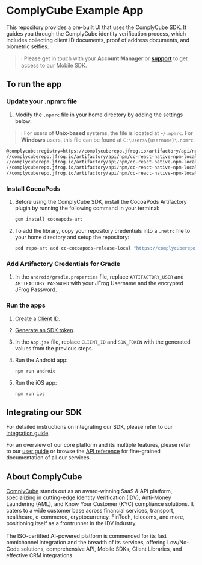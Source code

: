 # ComplyCube Example App

This repository provides a pre-built UI that uses the ComplyCube SDK. It guides you through the ComplyCube identity verification process, which includes collecting client ID documents, proof of address documents, and biometric selfies.

> :information_source: Please get in touch with your **Account Manager** or **[support](https://support.complycube.com/hc/en-gb/requests/new)** to get access to our Mobile SDK.

## To run the app

### Update your .npmrc file

1. Modify the `.npmrc` file in your home directory by adding the settings below:

> :information_source: For users of **Unix-based** systems, the file is located at `~/.npmrc`.
For **Windows** users, this file can be found at `C:\Users\{username}\.npmrc`.

```bash
@complycube:registry=https://complycuberepo.jfrog.io/artifactory/api/npm/cc-react-native-npm-local/
//complycuberepo.jfrog.io/artifactory/api/npm/cc-react-native-npm-local/:_password=JFROG_ENCRYPTED_PASSWORD
//complycuberepo.jfrog.io/artifactory/api/npm/cc-react-native-npm-local/:username=JFROG_USERNAME
//complycuberepo.jfrog.io/artifactory/api/npm/cc-react-native-npm-local/:email=JFROG_USERNAME
//complycuberepo.jfrog.io/artifactory/api/npm/cc-react-native-npm-local/:always-auth=true
```

### Install CocoaPods

1. Before using the ComplyCube SDK, install the CocoaPods Artifactory plugin by running the following command in your terminal:

   ```bash
   gem install cocoapods-art
   ```

2. To add the library, copy your repository credentials into a `.netrc` file to your home directory and setup the repository:

   ```bash
   pod repo-art add cc-cocoapods-release-local "https://complycuberepo.jfrog.io/artifactory/api/pods/cc-cocoapods-release-local"
   ```

### Add Artifactory Credentials for Gradle

1. In the `android/gradle.properties` file, replace `ARTIFACTORY_USER` and `ARTIFACTORY_PASSWORD` with your JFrog Username and the encrypted JFrog Password.

### Run the apps

1. [Create a Client ID](https://docs.complycube.com/documentation/guides/mobile-sdk-guide/mobile-sdk-integration-guide#id-2.-create-a-client).
2. [Generate an SDK token](https://docs.complycube.com/documentation/guides/mobile-sdk-guide/mobile-sdk-integration-guide#id-3.-generate-an-sdk-token).
3. In the `App.jsx` file, replace `CLIENT_ID` and `SDK_TOKEN` with the generated values from the previous steps.
4. Run the Android app:

   ```bash
   npm run android
   ```

5. Run the iOS app:

   ```bash
   npm run ios
   ```

## Integrating our SDK

For detailed instructions on integrating our SDK, please refer to our [integration guide](https://docs.complycube.com/documentation/guides/mobile-sdk-guide/mobile-sdk-integration-guide).

For an overview of our core platform and its multiple features, please refer to our [user guide](https://docs.complycube.com) or browse the [API reference](https://docs.complycube.com/api-reference) for fine-grained documentation of all our services.

## About ComplyCube

[ComplyCube](https://www.complycube.com/en) stands out as an award-winning SaaS & API platform, specializing in cutting-edge Identity Verification (IDV), Anti-Money Laundering (AML), and Know Your Customer (KYC) compliance solutions. It caters to a wide customer base across financial services, transport, healthcare, e-commerce, cryptocurrency, FinTech, telecoms, and more, positioning itself as a frontrunner in the IDV industry.
<br>
<br>
The ISO-certified AI-powered platform is commended for its fast omnichannel integration and the breadth of its services, offering Low/No-Code solutions, comprehensive API, Mobile SDKs, Client Libraries, and effective CRM integrations.
